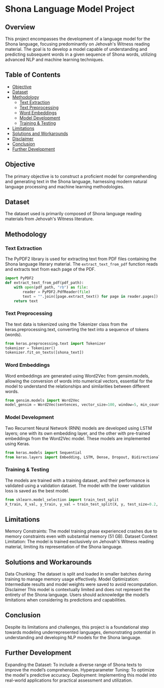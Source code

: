 # Shona Language Model Project

## Overview
This project encompasses the development of a language model for the Shona language, focusing predominantly on Jehovah's Witness reading material. The goal is to develop a model capable of understanding and predicting subsequent words in a given sequence of Shona words, utilizing advanced NLP and machine learning techniques.

## Table of Contents
- [Objective](#objective)
- [Dataset](#dataset)
- [Methodology](#methodology)
  - [Text Extraction](#text-extraction)
  - [Text Preprocessing](#text-preprocessing)
  - [Word Embeddings](#word-embeddings)
  - [Model Development](#model-development)
  - [Training & Testing](#training--testing)
- [Limitations](#limitations)
- [Solutions and Workarounds](#solutions-and-workarounds)
- [Disclaimer](#disclaimer)
- [Conclusion](#conclusion)
- [Further Development](#further-development)

## Objective
The primary objective is to construct a proficient model for comprehending and generating text in the Shona language, harnessing modern natural language processing and machine learning methodologies.

## Dataset
The dataset used is primarily composed of Shona language reading materials from Jehovah's Witness literature.

## Methodology
### Text Extraction
The PyPDF2 library is used for extracting text from PDF files containing the Shona language literary material. The `extract_text_from_pdf` function reads and extracts text from each page of the PDF.

```python
import PyPDF2
def extract_text_from_pdf(pdf_path):
    with open(pdf_path, "rb") as file:
        reader = PyPDF2.PdfReader(file)
        text = "".join([page.extract_text() for page in reader.pages])
    return text
```

### Text Preprocessing
The text data is tokenized using the Tokenizer class from the keras.preprocessing.text, converting the text into a sequence of tokens (words).
```python
from keras.preprocessing.text import Tokenizer
tokenizer = Tokenizer()
tokenizer.fit_on_texts([shona_text])
```

### Word Embeddings
Word embeddings are generated using Word2Vec from gensim.models, allowing the conversion of words into numerical vectors, essential for the model to understand the relationships and similarities between different words.
```python
from gensim.models import Word2Vec
model_gensim = Word2Vec(sentences, vector_size=100, window=5, min_count=1, workers=4)
```

### Model Development
Two Recurrent Neural Network (RNN) models are developed using LSTM layers; one with its own embedding layer, and the other with pre-trained embeddings from the Word2Vec model. These models are implemented using Keras.
```python
from keras.models import Sequential
from keras.layers import Embedding, LSTM, Dense, Dropout, Bidirectional
```

### Training & Testing
The models are trained with a training dataset, and their performance is validated using a validation dataset. The model with the lower validation loss is saved as the best model.
```python
from sklearn.model_selection import train_test_split
X_train, X_val, y_train, y_val = train_test_split(X, y, test_size=0.2, random_state=42)
```

## Limitations
Memory Constraints: The model training phase experienced crashes due to memory constraints even with substantial memory (51 GB).
Dataset Context Limitation: The model is trained exclusively on Jehovah's Witness reading material, limiting its representation of the Shona language.

## Solutions and Workarounds
Data Chunking: The dataset is split and loaded in smaller batches during training to manage memory usage effectively.
Model Optimization: Intermediate results and model weights were saved to avoid recomputation.
Disclaimer
This model is contextually limited and does not represent the entirety of the Shona language. Users should acknowledge the model’s limitations when considering its predictions and capabilities.

## Conclusion
Despite its limitations and challenges, this project is a foundational step towards modeling underrepresented languages, demonstrating potential in understanding and developing NLP models for the Shona language.

## Further Development
Expanding the Dataset: To include a diverse range of Shona texts to improve the model’s comprehension.
Hyperparameter Tuning: To optimize the model's predictive accuracy.
Deployment: Implementing this model into real-world applications for practical assessment and utilization.
